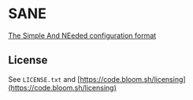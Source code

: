 # SANE

[The Simple And NEeded configuration format](https://code.bloom.sh/sane)


## License

See `LICENSE.txt` and [https://code.bloom.sh/licensing](https://code.bloom.sh/licensing)
